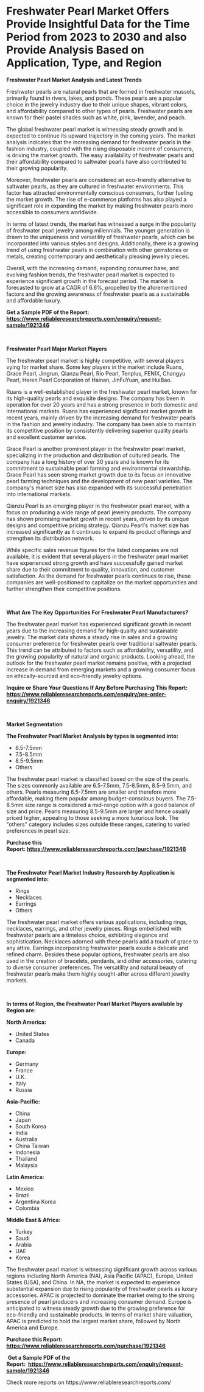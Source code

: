 <p><h1>Freshwater Pearl Market Offers Provide Insightful Data for the Time Period from 2023 to 2030 and also Provide Analysis Based on Application, Type, and Region</h1></p><p><strong>Freshwater Pearl Market Analysis and Latest Trends</strong></p>
<p><p>Freshwater pearls are natural pearls that are formed in freshwater mussels, primarily found in rivers, lakes, and ponds. These pearls are a popular choice in the jewelry industry due to their unique shapes, vibrant colors, and affordability compared to other types of pearls. Freshwater pearls are known for their pastel shades such as white, pink, lavender, and peach.</p><p>The global freshwater pearl market is witnessing steady growth and is expected to continue its upward trajectory in the coming years. The market analysis indicates that the increasing demand for freshwater pearls in the fashion industry, coupled with the rising disposable income of consumers, is driving the market growth. The easy availability of freshwater pearls and their affordability compared to saltwater pearls have also contributed to their growing popularity.</p><p>Moreover, freshwater pearls are considered an eco-friendly alternative to saltwater pearls, as they are cultured in freshwater environments. This factor has attracted environmentally conscious consumers, further fueling the market growth. The rise of e-commerce platforms has also played a significant role in expanding the market by making freshwater pearls more accessible to consumers worldwide.</p><p>In terms of latest trends, the market has witnessed a surge in the popularity of freshwater pearl jewelry among millennials. The younger generation is drawn to the uniqueness and versatility of freshwater pearls, which can be incorporated into various styles and designs. Additionally, there is a growing trend of using freshwater pearls in combination with other gemstones or metals, creating contemporary and aesthetically pleasing jewelry pieces.</p><p>Overall, with the increasing demand, expanding consumer base, and evolving fashion trends, the freshwater pearl market is expected to experience significant growth in the forecast period. The market is forecasted to grow at a CAGR of 6.6%, propelled by the aforementioned factors and the growing awareness of freshwater pearls as a sustainable and affordable luxury.</p></p>
<p><strong>Get a Sample PDF of the Report:&nbsp; <a href="https://www.reliableresearchreports.com/enquiry/request-sample/1921346">https://www.reliableresearchreports.com/enquiry/request-sample/1921346</a></strong></p>
<p>&nbsp;</p>
<p><strong>Freshwater Pearl Major Market Players</strong></p>
<p><p>The freshwater pearl market is highly competitive, with several players vying for market share. Some key players in the market include Ruans, Grace Pearl, Jingrun, Qianzu Pearl, Rio Pearl, Tenplus, FENIX, Changyu Pearl, Heren Pearl Corporation of Hainan, JinFuYuan, and HuiBao.</p><p>Ruans is a well-established player in the freshwater pearl market, known for its high-quality pearls and exquisite designs. The company has been in operation for over 20 years and has a strong presence in both domestic and international markets. Ruans has experienced significant market growth in recent years, mainly driven by the increasing demand for freshwater pearls in the fashion and jewelry industry. The company has been able to maintain its competitive position by consistently delivering superior quality pearls and excellent customer service.</p><p>Grace Pearl is another prominent player in the freshwater pearl market, specializing in the production and distribution of cultured pearls. The company has a long history of over 30 years and is known for its commitment to sustainable pearl farming and environmental stewardship. Grace Pearl has seen strong market growth due to its focus on innovative pearl farming techniques and the development of new pearl varieties. The company's market size has also expanded with its successful penetration into international markets.</p><p>Qianzu Pearl is an emerging player in the freshwater pearl market, with a focus on producing a wide range of pearl jewelry products. The company has shown promising market growth in recent years, driven by its unique designs and competitive pricing strategy. Qianzu Pearl's market size has increased significantly as it continues to expand its product offerings and strengthen its distribution network.</p><p>While specific sales revenue figures for the listed companies are not available, it is evident that several players in the freshwater pearl market have experienced strong growth and have successfully gained market share due to their commitment to quality, innovation, and customer satisfaction. As the demand for freshwater pearls continues to rise, these companies are well-positioned to capitalize on the market opportunities and further strengthen their competitive positions.</p></p>
<p>&nbsp;</p>
<p><strong>What Are The Key Opportunities For Freshwater Pearl Manufacturers?</strong></p>
<p><p>The freshwater pearl market has experienced significant growth in recent years due to the increasing demand for high-quality and sustainable jewelry. The market data shows a steady rise in sales and a growing consumer preference for freshwater pearls over traditional saltwater pearls. This trend can be attributed to factors such as affordability, versatility, and the growing popularity of natural and organic products. Looking ahead, the outlook for the freshwater pearl market remains positive, with a projected increase in demand from emerging markets and a growing consumer focus on ethically-sourced and eco-friendly jewelry options.</p></p>
<p><strong>Inquire or Share Your Questions If Any Before Purchasing This Report: <a href="https://www.reliableresearchreports.com/enquiry/pre-order-enquiry/1921346">https://www.reliableresearchreports.com/enquiry/pre-order-enquiry/1921346</a></strong></p>
<p>&nbsp;</p>
<p><strong>Market Segmentation</strong></p>
<p><strong>The Freshwater Pearl Market Analysis by types is segmented into:</strong></p>
<p><ul><li>6.5-7.5mm</li><li>7.5-8.5mm</li><li>8.5-9.5mm</li><li>Others</li></ul></p>
<p><p>The freshwater pearl market is classified based on the size of the pearls. The sizes commonly available are 6.5-7.5mm, 7.5-8.5mm, 8.5-9.5mm, and others. Pearls measuring 6.5-7.5mm are smaller and therefore more affordable, making them popular among budget-conscious buyers. The 7.5-8.5mm size range is considered a mid-range option with a good balance of size and price. Pearls measuring 8.5-9.5mm are larger and hence usually priced higher, appealing to those seeking a more luxurious look. The "others" category includes sizes outside these ranges, catering to varied preferences in pearl size.</p></p>
<p><strong>Purchase this Report:&nbsp;<a href="https://www.reliableresearchreports.com/purchase/1921346">https://www.reliableresearchreports.com/purchase/1921346</a></strong></p>
<p>&nbsp;</p>
<p><strong>The Freshwater Pearl Market Industry Research by Application is segmented into:</strong></p>
<p><ul><li>Rings</li><li>Necklaces</li><li>Earrings</li><li>Others</li></ul></p>
<p><p>The freshwater pearl market offers various applications, including rings, necklaces, earrings, and other jewelry pieces. Rings embellished with freshwater pearls are a timeless choice, exhibiting elegance and sophistication. Necklaces adorned with these pearls add a touch of grace to any attire. Earrings incorporating freshwater pearls exude a delicate and refined charm. Besides these popular options, freshwater pearls are also used in the creation of bracelets, pendants, and other accessories, catering to diverse consumer preferences. The versatility and natural beauty of freshwater pearls make them highly sought-after across different jewelry markets.</p></p>
<p>&nbsp;</p>
<p><strong>In terms of Region, the Freshwater Pearl Market Players available by Region are:</strong></p>
<p>
    <p> <strong> North America: </strong>
        <ul>
            <li>United States</li>
            <li>Canada</li>
        </ul>
        </p> 
    <p> <strong> Europe: </strong>
        <ul>
            <li>Germany</li>
            <li>France</li>
            <li>U.K.</li>
            <li>Italy</li>
            <li>Russia</li>
        </ul>
        </p> 
    <p> <strong> Asia-Pacific: </strong>
        <ul>
            <li>China</li>
            <li>Japan</li>
            <li>South Korea</li>
            <li>India</li>
            <li>Australia</li>
            <li>China Taiwan</li>
            <li>Indonesia</li>
            <li>Thailand</li>
            <li>Malaysia</li>
        </ul>
        </p> 
    <p> <strong> Latin America: </strong>
        <ul>
            <li>Mexico</li>
            <li>Brazil</li>
            <li>Argentina Korea</li>
            <li>Colombia</li>
        </ul>
        </p> 
    <p> <strong> Middle East & Africa: </strong>
        <ul>
            <li>Turkey</li>
            <li>Saudi</li>
            <li>Arabia</li>
            <li>UAE</li>
            <li>Korea</li>
        </ul>
    </p>
    </p>
<p><p>The freshwater pearl market is witnessing significant growth across various regions including North America (NA), Asia Pacific (APAC), Europe, United States (USA), and China. In NA, the market is expected to experience substantial expansion due to rising popularity of freshwater pearls as luxury accessories. APAC is projected to dominate the market owing to the strong presence of pearl producers and increasing consumer demand. Europe is anticipated to witness steady growth due to the growing preference for eco-friendly and sustainable products. In terms of market share valuation, APAC is predicted to hold the largest market share, followed by North America and Europe.</p></p>
<p><strong>Purchase this Report: <a href="https://www.reliableresearchreports.com/purchase/1921346">https://www.reliableresearchreports.com/purchase/1921346</a></strong></p>
<p>&nbsp;<strong>Get a Sample PDF of the Report:&nbsp;&nbsp;<a href="https://www.reliableresearchreports.com/enquiry/request-sample/1921346">https://www.reliableresearchreports.com/enquiry/request-sample/1921346</a></strong></p>
<p><strong></strong></p>
<p>Check more reports on https://www.reliableresearchreports.com/</p>